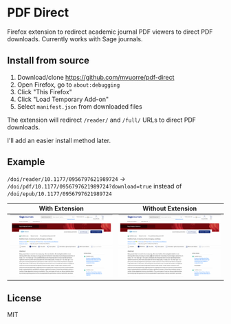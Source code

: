 # PDF Direct

Firefox extension to redirect academic journal PDF viewers to direct PDF downloads. Currently works with Sage journals.

## Install from source
1. Download/clone <https://github.com/mvuorre/pdf-direct>
2. Open Firefox, go to `about:debugging`
3. Click "This Firefox"
4. Click "Load Temporary Add-on"
5. Select `manifest.json` from downloaded files

The extension will redirect `/reader/` and `/full/` URLs to direct PDF downloads.

I'll add an easier install method later.

## Example
`/doi/reader/10.1177/0956797621989724` → `/doi/pdf/10.1177/0956797621989724?download=true` instead of `/doi/epub/10.1177/0956797621989724`

| With Extension | Without Extension |
| --- | --- |
| ![With Extension](with.gif) | ![Without Extension](without.gif) |

## License
MIT